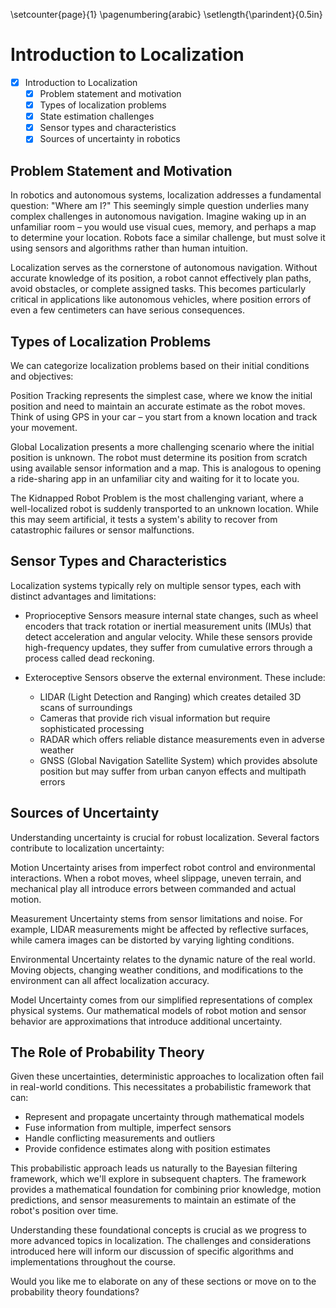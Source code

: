\setcounter{page}{1}
\pagenumbering{arabic}
\setlength{\parindent}{0.5in}


# Introduction to Localization

- [x] Introduction to Localization
    - [x] Problem statement and motivation
    - [x] Types of localization problems
    - [x] State estimation challenges
    - [x] Sensor types and characteristics
    - [x] Sources of uncertainty in robotics

## Problem Statement and Motivation

In robotics and autonomous systems, localization addresses a fundamental question: "Where am I?" This seemingly simple question underlies many complex challenges in autonomous navigation. Imagine waking up in an unfamiliar room – you would use visual cues, memory, and perhaps a map to determine your location. Robots face a similar challenge, but must solve it using sensors and algorithms rather than human intuition.

Localization serves as the cornerstone of autonomous navigation. Without accurate knowledge of its position, a robot cannot effectively plan paths, avoid obstacles, or complete assigned tasks. This becomes particularly critical in applications like autonomous vehicles, where position errors of even a few centimeters can have serious consequences.

## Types of Localization Problems

We can categorize localization problems based on their initial conditions and objectives:

Position Tracking represents the simplest case, where we know the initial position and need to maintain an accurate estimate as the robot moves. Think of using GPS in your car – you start from a known location and track your movement.

Global Localization presents a more challenging scenario where the initial position is unknown. The robot must determine its position from scratch using available sensor information and a map. This is analogous to opening a ride-sharing app in an unfamiliar city and waiting for it to locate you.

The Kidnapped Robot Problem is the most challenging variant, where a well-localized robot is suddenly transported to an unknown location. While this may seem artificial, it tests a system's ability to recover from catastrophic failures or sensor malfunctions.

## Sensor Types and Characteristics

Localization systems typically rely on multiple sensor types, each with distinct advantages and limitations:

- Proprioceptive Sensors measure internal state changes, such as wheel encoders that track rotation or inertial measurement units (IMUs) that detect acceleration and angular velocity. While these sensors provide high-frequency updates, they suffer from cumulative errors through a process called dead reckoning.

- Exteroceptive Sensors observe the external environment. These include:

    - LIDAR (Light Detection and Ranging) which creates detailed 3D scans of surroundings
    - Cameras that provide rich visual information but require sophisticated processing
    - RADAR which offers reliable distance measurements even in adverse weather
    - GNSS (Global Navigation Satellite System) which provides absolute position but may suffer from urban canyon effects and multipath errors

## Sources of Uncertainty

Understanding uncertainty is crucial for robust localization. Several factors contribute to localization uncertainty:

Motion Uncertainty arises from imperfect robot control and environmental interactions. When a robot moves, wheel slippage, uneven terrain, and mechanical play all introduce errors between commanded and actual motion.

Measurement Uncertainty stems from sensor limitations and noise. For example, LIDAR measurements might be affected by reflective surfaces, while camera images can be distorted by varying lighting conditions.

Environmental Uncertainty relates to the dynamic nature of the real world. Moving objects, changing weather conditions, and modifications to the environment can all affect localization accuracy.

Model Uncertainty comes from our simplified representations of complex physical systems. Our mathematical models of robot motion and sensor behavior are approximations that introduce additional uncertainty.

## The Role of Probability Theory

Given these uncertainties, deterministic approaches to localization often fail in real-world conditions. This necessitates a probabilistic framework that can:
- Represent and propagate uncertainty through mathematical models
- Fuse information from multiple, imperfect sensors
- Handle conflicting measurements and outliers
- Provide confidence estimates along with position estimates

This probabilistic approach leads us naturally to the Bayesian filtering framework, which we'll explore in subsequent chapters. The framework provides a mathematical foundation for combining prior knowledge, motion predictions, and sensor measurements to maintain an estimate of the robot's position over time.

Understanding these foundational concepts is crucial as we progress to more advanced topics in localization. The challenges and considerations introduced here will inform our discussion of specific algorithms and implementations throughout the course.

Would you like me to elaborate on any of these sections or move on to the probability theory foundations?